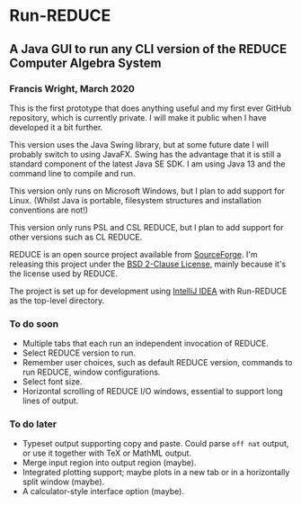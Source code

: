 # Run-REDUCE

## A Java GUI to run any CLI version of the REDUCE Computer Algebra System

### Francis Wright, March 2020

This is the first prototype that does anything useful and my first
ever GitHub repository, which is currently private.  I will make it
public when I have developed it a bit further.

This version uses the Java Swing library, but at some future date I
will probably switch to using JavaFX.  Swing has the advantage that it
is still a standard component of the latest Java SE SDK.  I am using
Java 13 and the command line to compile and run.

This version only runs on Microsoft Windows, but I plan to add support
for Linux.  (Whilst Java is portable, filesystem structures and
installation conventions are not!)

This version only runs PSL and CSL REDUCE, but I plan to add support
for other versions such as CL REDUCE.

REDUCE is an open source project available from
[SourceForge](https://sourceforge.net/projects/reduce-algebra/).  I'm
releasing this project under the [BSD 2-Clause License](LICENSE),
mainly because it's the license used by REDUCE.

The project is set up for development using [IntelliJ
IDEA](https://www.jetbrains.com/idea/) with Run-REDUCE as the
top-level directory.

### To do soon

* Multiple tabs that each run an independent invocation of REDUCE.
* Select REDUCE version to run.
* Remember user choices, such as default REDUCE version, commands to
  run REDUCE, window configurations.
* Select font size.
* Horizontal scrolling of REDUCE I/O windows, essential to support long lines of
 output.

### To do later

* Typeset output supporting copy and paste. Could parse `off nat`
  output, or use it together with TeX or MathML output.
* Merge input region into output region (maybe).
* Integrated plotting support; maybe plots in a new tab or in a
  horizontally split window (maybe).
* A calculator-style interface option (maybe).
